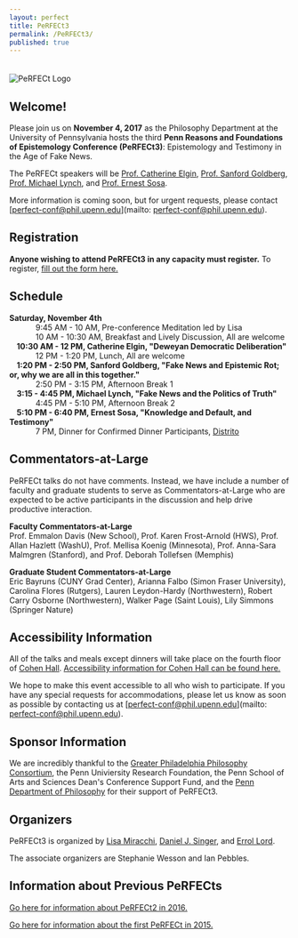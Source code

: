 ```yaml
---
layout: perfect
title: PeRFECt3
permalink: /PeRFECt3/
published: true
---
```

<img src="http://www.danieljsinger.com/images/PeRFECt3.png" alt="PeRFECt Logo" style="margin:20px 0px 0px">

## Welcome!

Please join us on **November 4, 2017** as the Philosophy Department at the University of Pennsylvania hosts the third **Penn Reasons and Foundations of Epistemology Conference (PeRFECt3)**: Epistemology and Testimony in the Age of Fake News.

The PeRFECt speakers will be [Prof. Catherine Elgin](http://elgin.harvard.edu/), [Prof. Sanford Goldberg](http://www.philosophy.northwestern.edu/people/continuing-faculty/goldberg-sanford.html), [Prof. Michael Lynch](http://michael-lynch.philosophy.uconn.edu/), and [Prof. Ernest Sosa](http://www.ernestsosa.com/). 


More information is coming soon, but for urgent requests, please contact [perfect-conf@phil.upenn.edu](mailto: perfect-conf@phil.upenn.edu).

## Registration
**Anyone wishing to attend PeRFECt3 in any capacity must register.**  To register, [fill out the form here.](https://goo.gl/forms/dkfK8SyWV2qill8z1)


## Schedule
**Saturday, November 4th**  
&nbsp;&nbsp;&nbsp;&nbsp;&nbsp;&nbsp;&nbsp;&nbsp;&nbsp;&nbsp;&nbsp;&nbsp;9:45 AM - 10 AM, Pre-conference Meditation led by Lisa  
&nbsp;&nbsp;&nbsp;&nbsp;&nbsp;&nbsp;&nbsp;&nbsp;&nbsp;&nbsp;&nbsp;&nbsp;10 AM - 10:30 AM, Breakfast and Lively Discussion, All are welcome  
**&nbsp;&nbsp;&nbsp;&nbsp;10:30 AM - 12 PM, Catherine Elgin, "Deweyan Democratic Deliberation"**  
&nbsp;&nbsp;&nbsp;&nbsp;&nbsp;&nbsp;&nbsp;&nbsp;&nbsp;&nbsp;&nbsp;&nbsp;12 PM - 1:20 PM, Lunch, All are welcome  
**&nbsp;&nbsp;&nbsp;&nbsp;1:20 PM - 2:50 PM, Sanford Goldberg, "Fake News and Epistemic Rot; or, why we are all in this together."**   
&nbsp;&nbsp;&nbsp;&nbsp;&nbsp;&nbsp;&nbsp;&nbsp;&nbsp;&nbsp;&nbsp;&nbsp;2:50 PM - 3:15 PM, Afternoon Break 1  
**&nbsp;&nbsp;&nbsp;&nbsp;3:15 - 4:45 PM, Michael Lynch, "Fake News and the Politics of Truth"**  
&nbsp;&nbsp;&nbsp;&nbsp;&nbsp;&nbsp;&nbsp;&nbsp;&nbsp;&nbsp;&nbsp;&nbsp;4:45 PM - 5:10 PM, Afternoon Break 2  
**&nbsp;&nbsp;&nbsp;&nbsp;5:10 PM - 6:40 PM, Ernest Sosa, "Knowledge and Default, and Testimony"**   
&nbsp;&nbsp;&nbsp;&nbsp;&nbsp;&nbsp;&nbsp;&nbsp;&nbsp;&nbsp;&nbsp;&nbsp;7 PM, Dinner for Confirmed Dinner Participants, [Distrito](http://philadelphia.distritorestaurant.com/)

## Commentators-at-Large
PeRFECt talks do not have comments.  Instead, we have include a number of faculty and graduate students to serve as Commentators-at-Large who are expected to be active participants in the discussion and help drive productive interaction.

**Faculty Commentators-at-Large**  
Prof. Emmalon Davis (New School), Prof. Karen Frost-Arnold (HWS), Prof. Allan Hazlett (WashU), Prof. Mellisa Koenig (Minnesota), Prof. Anna-Sara Malmgren (Stanford), and Prof. Deborah Tollefsen (Memphis)

**Graduate Student Commentators-at-Large**  
Eric Bayruns (CUNY Grad Center), Arianna Falbo (Simon Fraser University), Carolina Flores (Rutgers), Lauren Leydon-Hardy (Northwestern), Robert Carry Osborne (Northwestern), Walker Page (Saint Louis), Lily Simmons (Springer Nature)

## Accessibility Information
All of the talks and meals except dinners will take place on the fourth floor of [Cohen Hall](http://www.facilities.upenn.edu/maps/locations/cohen-hall-claudia).  [Accessibility information for Cohen Hall can be found here.](http://www.facilities.upenn.edu/sites/default/files/pennaccess/PA0310-CohenHall.pdf)

We hope to make this event accessible to all who wish to participate.  If you have any special requests for accommodations, please let us know as soon as possible by contacting us at [perfect-conf@phil.upenn.edu](mailto: perfect-conf@phil.upenn.edu).

## Sponsor Information
We are incredibly thankful to the [Greater Philadelphia Philosophy Consortium](http://www.thegppc.org/), the Penn Univiersity Research Foundation, the Penn School of Arts and Sciences Dean's Conference Support Fund, and the [Penn Department of Philosophy](https://philosophy.sas.upenn.edu/) for their support of PeRFECt3.

## Organizers
PeRFECt3 is organized by [Lisa Miracchi](http://miracchi.wix.com/lisamiracchi), [Daniel J. Singer](http://www.danieljsinger.com/), and [Errol Lord](http://www.errol-lord.com/).

The associate organizers are Stephanie Wesson and Ian Pebbles.

## Information about Previous PeRFECts
[Go here for information about PeRFECt2 in 2016.](http://www.danieljsinger.com/PeRFECt2/)

[Go here for information about the first PeRFECt in 2015.](http://www.phil.upenn.edu/~singerd/PeRFECt15.html)
